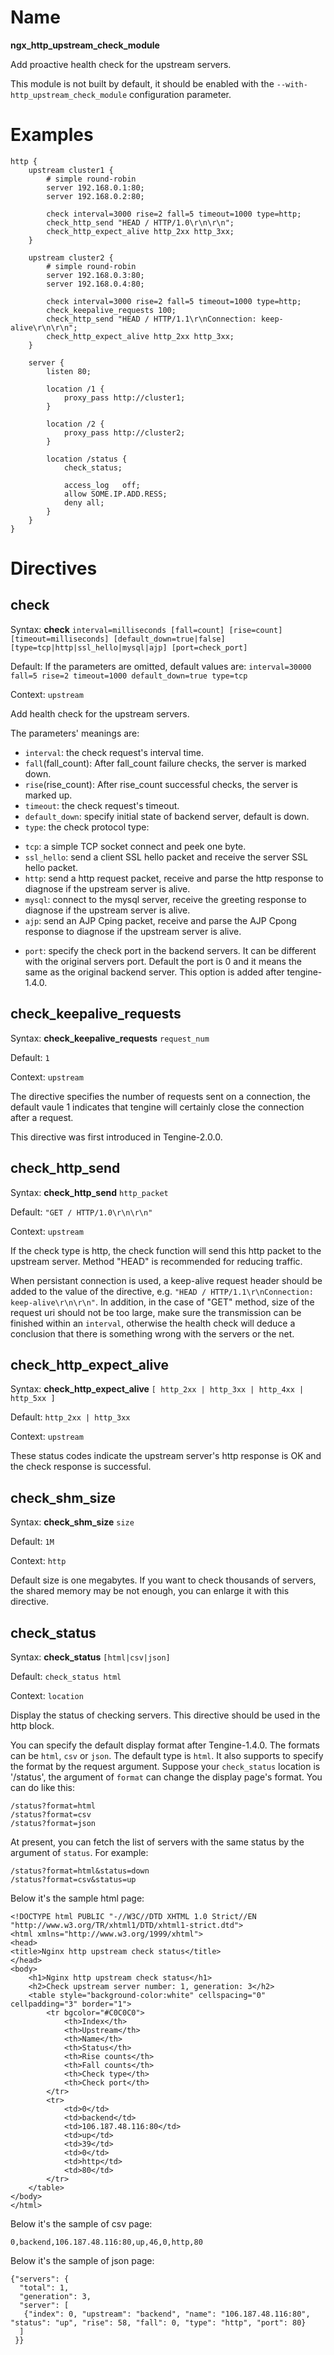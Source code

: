 # Name #

**ngx\_http\_upstream\_check\_module**

Add proactive health check for the upstream servers.

This module is not built by default, it should be enabled with the `--with-http_upstream_check_module` configuration parameter.

# Examples #

	http {
		upstream cluster1 {
			# simple round-robin
			server 192.168.0.1:80;
			server 192.168.0.2:80;

			check interval=3000 rise=2 fall=5 timeout=1000 type=http;
			check_http_send "HEAD / HTTP/1.0\r\n\r\n";
			check_http_expect_alive http_2xx http_3xx;
		}

		upstream cluster2 {
			# simple round-robin
			server 192.168.0.3:80;
			server 192.168.0.4:80;

			check interval=3000 rise=2 fall=5 timeout=1000 type=http;
			check_keepalive_requests 100;
			check_http_send "HEAD / HTTP/1.1\r\nConnection: keep-alive\r\n\r\n";
			check_http_expect_alive http_2xx http_3xx;
		}

		server {
			listen 80;

			location /1 {
				proxy_pass http://cluster1;
			}

			location /2 {
				proxy_pass http://cluster2;
			}

			location /status {
				check_status;

				access_log   off;
				allow SOME.IP.ADD.RESS;
				deny all;
			}
		}
	}

# Directives #

## check ##

Syntax: **check** `interval=milliseconds [fall=count] [rise=count] [timeout=milliseconds] [default_down=true|false] [type=tcp|http|ssl_hello|mysql|ajp] [port=check_port]`

Default: If the parameters are omitted, default values are: `interval=30000 fall=5 rise=2 timeout=1000 default_down=true type=tcp`

Context: `upstream`

Add health check for the upstream servers.

The parameters' meanings are:

* `interval`: the check request's interval time.
* `fall`(fall\_count): After fall\_count failure checks, the server is marked down.
* `rise`(rise\_count): After rise\_count successful checks, the server is marked up.
* `timeout`: the check request's timeout.
* `default_down`: specify initial state of backend server, default is down.
* `type`: the check protocol type:
 - `tcp`: a simple TCP socket connect and peek one byte.
 - `ssl_hello`: send a client SSL hello packet and receive the server SSL hello packet.
 - `http`: send a http request packet, receive and parse the http response to diagnose if the upstream server is alive.
 - `mysql`: connect to the mysql server, receive the greeting response to diagnose if the upstream server is alive.
 - `ajp`: send an AJP Cping packet, receive and parse the AJP Cpong response to diagnose if the upstream server is alive.
* `port`: specify the check port in the backend servers. It can be different with the original servers port. Default the port is 0 and it means the same as the original backend server. This option is added after tengine-1.4.0.

## check\_keepalive\_requests ##

Syntax: **check\_keepalive\_requests** `request_num`

Default: `1`

Context: `upstream`

The directive specifies the number of requests sent on a connection, the default vaule 1 indicates that tengine will certainly close the connection after a request.

This directive was first introduced in Tengine-2.0.0.

## check\_http\_send ##

Syntax: **check\_http\_send** `http_packet`

Default: `"GET / HTTP/1.0\r\n\r\n"`

Context: `upstream`

If the check type is http, the check function will send this http packet to the upstream server. Method "HEAD" is recommended for reducing traffic.

When persistant connection is used, a keep-alive request header should be added to the value of the directive, e.g. `"HEAD / HTTP/1.1\r\nConnection: keep-alive\r\n\r\n"`.
In addition, in the case of "GET" method, size of the request uri should not be too large, make sure the transmission can be finished within an `interval`, otherwise the health check will deduce a conclusion that there is something wrong with the servers or the net. 

## check\_http\_expect\_alive ##

Syntax: **check\_http\_expect\_alive** `[ http_2xx | http_3xx | http_4xx | http_5xx ]`

Default: `http_2xx | http_3xx`

Context: `upstream`

These status codes indicate the upstream server's http response is OK and the check response is successful.

## check\_shm\_size ##

Syntax: **check\_shm\_size** `size`

Default: `1M`

Context: `http`

Default size is one megabytes. If you want to check thousands of servers, the shared memory may be not enough, you can enlarge it with this directive.

## check\_status ##

Syntax: **check\_status** `[html|csv|json]`

Default: `check_status html`

Context: `location`

Display the status of checking servers. This directive should be used in the http block.

You can specify the default display format after Tengine-1.4.0. The formats can be `html`, `csv` or `json`. The default type is `html`. It also supports to specify the format by the request argument. Suppose your `check_status` location is '/status', the argument of `format` can change the display page's format. You can do like this:

    /status?format=html
    /status?format=csv
    /status?format=json

At present, you can fetch the list of servers with the same status by the argument of `status`. For example:

    /status?format=html&status=down
    /status?format=csv&status=up


Below it's the sample html page:

    <!DOCTYPE html PUBLIC "-//W3C//DTD XHTML 1.0 Strict//EN
    "http://www.w3.org/TR/xhtml1/DTD/xhtml1-strict.dtd">
    <html xmlns="http://www.w3.org/1999/xhtml">
    <head>
    <title>Nginx http upstream check status</title>
    </head>
    <body>
        <h1>Nginx http upstream check status</h1>
        <h2>Check upstream server number: 1, generation: 3</h2>
        <table style="background-color:white" cellspacing="0"        cellpadding="3" border="1">
            <tr bgcolor="#C0C0C0">
                <th>Index</th>
                <th>Upstream</th>
                <th>Name</th>
                <th>Status</th>
                <th>Rise counts</th>
                <th>Fall counts</th>
                <th>Check type</th>
                <th>Check port</th>
            </tr>
            <tr>
                <td>0</td>
                <td>backend</td>
                <td>106.187.48.116:80</td>
                <td>up</td>
                <td>39</td>
                <td>0</td>
                <td>http</td>
                <td>80</td>
            </tr>
        </table>
    </body>
    </html>

Below it's the sample of csv page:

    0,backend,106.187.48.116:80,up,46,0,http,80

Below it's the sample of json page:

    {"servers": {
      "total": 1,
      "generation": 3,
      "server": [
       {"index": 0, "upstream": "backend", "name": "106.187.48.116:80", "status": "up", "rise": 58, "fall": 0, "type": "http", "port": 80}
      ]
     }}

